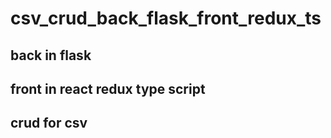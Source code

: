 # csv_crud_back_flask_front_redux_ts
## back in flask 
## front in react redux type script
## crud for csv
